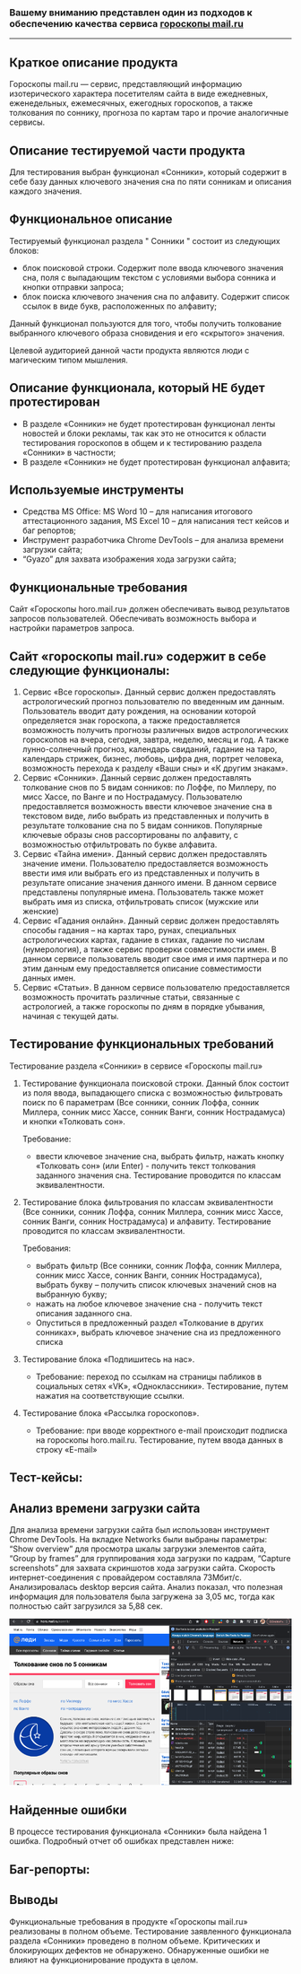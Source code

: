 ### Вашему вниманию представлен один из подходов к обеспечению качества сервиса [гороскопы mail.ru](https://horo.mail.ru/prediction/aquarius/today/)

---

## Краткое описание продукта 
Гороскопы mail.ru — сервис, представляющий информацию изотерического характера посетителям сайта в виде ежедневных, еженедельных, ежемесячных, ежегодных гороскопов, а также толкования по соннику, прогноза по картам таро и прочие аналогичные сервисы.

## Описание тестируемой части продукта
Для тестирования выбран функционал «Сонники», который содержит в себе базу данных ключевого значения сна по пяти сонникам и описания каждого значения.

## Функциональное описание
Тестируемый функционал раздела " Сонники " состоит из следующих блоков:
- блок поисковой строки. Содержит поле ввода ключевого значения сна, поля с выпадающим текстом с условиями выбора сонника и кнопки отправки запроса;
- блок поиска ключевого значения сна по алфавиту. Содержит список ссылок в виде букв, расположенных по алфавиту;

Данный функционал пользуются для того, чтобы получить толкование выбранного ключевого образа сновидения и его «скрытого» значения.

Целевой аудиторией данной части продукта являются люди с магическим типом мышления.

## Описание функционала, который НЕ будет протестирован
- В разделе «Сонники» не будет протестирован функционал ленты новостей и блоки рекламы, так как это не относится к области тестирования гороскопов в общем и к тестированию раздела «Сонники» в частности;
- В разделе «Сонники» не будет протестирован функционал алфавита;

## Используемые инструменты
- Средства MS Office: MS Word 10 – для написания итогового аттестационного задания, MS Excel 10 – для написания тест кейсов и баг репортов;
- Инструмент разработчика Chrome DevTools – для анализа времени загрузки сайта;
- “Gyazo” для захвата изображения хода загрузки сайта;

## Функциональные требования 
Сайт «Гороскопы horo.mail.ru» должен обеспечивать вывод результатов запросов пользователей. Обеспечивать возможность выбора и настройки параметров запроса.
 
## Сайт «гороскопы mail.ru» содержит в себе следующие функционалы: 
1.	Сервис «Все гороскопы».  Данный сервис должен предоставлять астрологический прогноз пользователю по введенным им данным. Пользователь вводит дату рождения, на основании которой определяется знак гороскопа, а также предоставляется возможность получить прогнозы различных видов астрологических гороскопов на вчера, сегодня, завтра, неделю, месяц и год. А также лунно-солнечный прогноз, календарь свиданий, гадание на таро, календарь стрижек, бизнес, любовь, цифра дня, портрет человека, возможность перехода к разделу «Ваши сны» и «К другим знакам».
2.	Сервис «Сонники».  Данный сервис должен предоставлять толкование снов по 5 видам сонников: по Лоффе, по Миллеру, по мисс Хассе, по Ванге и по Нострадамусу. Пользователю предоставляется возможность ввести ключевое значение сна в текстовом виде, либо выбрать из представленных и получить в результате толкование сна по 5 видам сонников. Популярные ключевые образы снов рассортированы по алфавиту, с возможностью отфильтровать по букве алфавита. 
3.	Сервис «Тайна имени». Данный сервис должен предоставлять значение имени. Пользователю предоставляется возможность ввести имя или выбрать его из представленных и получить в результате описание значения данного имени. В данном сервисе представлены популярные имена. Пользователь также может выбрать имя из списка, отфильтровать список (мужские или женские)
4.	Сервис «Гадания онлайн».  Данный сервис должен предоставлять способы гадания – на картах таро, рунах, специальных астрологических картах, гадание в стихах, гадание по числам (нумерология), а также сервис проверки совместимости имен. В данном сервисе пользователь вводит свое имя и имя партнера и по этим данным ему предоставляется описание совместимости данных имен.
5.	Сервис «Статьи». В данном сервисе пользователю предоставляется возможность прочитать различные статьи, связанные с астрологией, а также гороскопы по дням в порядке убывания, начиная с текущей даты.

## Тестирование функциональных требований 
Тестирование раздела «Сонники» в сервисе «Гороскопы mail.ru»

1.	Тестирование функционала поисковой строки. Данный блок состоит из поля ввода, выпадающего списка с возможностью фильтровать поиск по 6 параметрам (Все сонники, сонник Лоффа, сонник Миллера, сонник мисс Хассе, сонник Ванги, сонник Нострадамуса) и кнопки «Толковать сон».
    
    Требование: 
     - ввести ключевое значение сна, выбрать фильтр, нажать кнопку «Толковать сон» (или Enter) - получить текст толкования заданного значения сна. Тестирование проводится по классам эквивалентности.

2.	Тестирование блока фильтрования по классам эквивалентности (Все сонники, сонник Лоффа, сонник Миллера, сонник мисс Хассе, сонник Ванги, сонник Нострадамуса) и алфавиту. Тестирование проводится по классам эквивалентности.

    Требования: 
     - выбрать фильтр (Все сонники, сонник Лоффа, сонник Миллера, сонник мисс Хассе, сонник Ванги, сонник Нострадамуса), выбрать букву – получить список ключевых значений снов на выбранную букву; 
     - нажать на любое ключевое значение сна - получить текст описания заданного сна.
     - Опуститься в предложенный раздел «Толкование в других сонниках», выбрать ключевое значение сна из предложенного списка
3.	Тестирование блока «Подпишитесь на нас».
     - Требование: переход по ссылкам на страницы пабликов в социальных сетях «VK», «Одноклассники». Тестирование, путем нажатия на соответствующие ссылки.
4.	Тестирование блока «Рассылка гороскопов».
     - Требование: при вводе корректного e-mail происходит подписка на гороскопы horo.mail.ru. Тестирование, путем ввода данных в строку «E-mail»
  
## Тест-кейсы:

## Анализ времени загрузки сайта

Для анализа времени загрузки сайта был использован инструмент Chrome DevTools. На вкладке Networks были выбраны параметры: “Show overview” для просмотра шкалы загрузки элементов сайта, “Group by frames” для группирования хода загрузки по кадрам, “Capture screenshots” для захвата скриншотов хода загрузки сайта. Скорость интернет-соединения с провайдером составляла 73Мбит/с. Анализировалась desktop версия сайта. Анализ показал, что полезная информация для пользователя была загружена за 3,05 мс, тогда как полностью сайт загрузился за 5,88 сек.

![Header](https://github.com/Scapus/Test_report/blob/main/image/%D0%91%D0%B5%D0%B7%20%D0%B7%D0%B0%D0%B3%D0%BE%D0%BB%D0%BE%D0%B2%D0%BA%D0%B0.png)

## Найденные ошибки
В процессе тестирования функционала «Сонники» была найдена 1 ошибка. Подробный отчет об ошибках представлен ниже:
 
## Баг-репорты: 

## Выводы
Функциональные требования в продукте «Гороскопы mail.ru» реализованы в полном объеме.
Тестирование заявленного функционала раздела «Сонники» проведено в полном объеме.
Критических и блокирующих дефектов не обнаружено.
Обнаруженные ошибки не влияют на функционирование продукта в целом.

